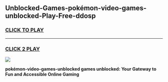 
## Unblocked-Games-pokémon-video-games-unblocked-Play-Free-ddosp
<h3>
<a href="https://premium76.site?title=pokémon-video-games-unblocked&ref=15A">CLICK TO PLAY</a></h3>
<hr>

<h3>
<a href="https://premium76.site?title=pokémon-video-games-unblocked&ref=15A">CLICK 2 PLAY</a>
  
</h3>

<a href="https://premium76.site?title=pokémon-video-games-unblocked&ref=15A"><img src="https://clearcache.store/games.png"></a>


**pokémon-video-games-unblocked games unblocked: Your Gateway to Fun and Accessible Online Gaming**
